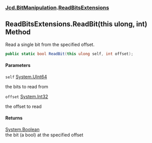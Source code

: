 ### [Jcd.BitManipulation](Jcd.BitManipulation.md 'Jcd.BitManipulation').[ReadBitsExtensions](Jcd.BitManipulation.ReadBitsExtensions.md 'Jcd.BitManipulation.ReadBitsExtensions')

## ReadBitsExtensions.ReadBit(this ulong, int) Method

Read a single bit from the specified offset.

```csharp
public static bool ReadBit(this ulong self, int offset);
```
#### Parameters

<a name='Jcd.BitManipulation.ReadBitsExtensions.ReadBit(thisulong,int).self'></a>

`self` [System.UInt64](https://docs.microsoft.com/en-us/dotnet/api/System.UInt64 'System.UInt64')

the bits to read from

<a name='Jcd.BitManipulation.ReadBitsExtensions.ReadBit(thisulong,int).offset'></a>

`offset` [System.Int32](https://docs.microsoft.com/en-us/dotnet/api/System.Int32 'System.Int32')

the offset to read

#### Returns
[System.Boolean](https://docs.microsoft.com/en-us/dotnet/api/System.Boolean 'System.Boolean')  
the bit (a bool) at the specified offset